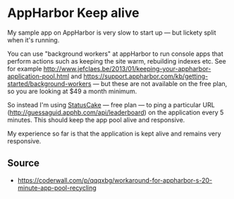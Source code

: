 ﻿# AppHarbor Keep alive

My sample app on AppHarbor is very slow to start up &mdash; but lickety split when it's running.

You can use "background workers" at appHarbor to run console apps that perform actions such as keeping the site warm, rebuilding indexes etc. See for example http://www.jefclaes.be/2013/01/keeping-your-appharbor-application-pool.html and https://support.appharbor.com/kb/getting-started/background-workers &mdash; but these are not available on the free plan, so you are looking at $49 a month minimum.

So instead I'm using [StatusCake](https://www.statuscake.com/) &mdash; free plan &mdash; to ping a particular URL (http://guessaguid.apphb.com/api/leaderboard) on the application every 5 minutes. This should keep the app pool alive and responsive.

My experience so far is that the application is kept alive and remains very responsive.

## Source

 * https://coderwall.com/p/qqqxbg/workaround-for-appharbor-s-20-minute-app-pool-recycling